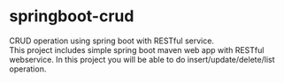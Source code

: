 # springboot-crud
CRUD operation using spring boot with RESTful service.
<br/>
This project includes simple spring boot maven web app with RESTful webservice. In this project you will be able to do insert/update/delete/list operation.
